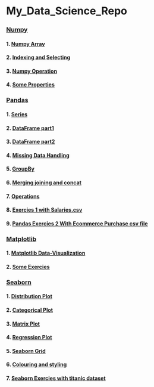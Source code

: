 # My_Data_Science_Repo

### [Numpy](https://github.com/SohelRaja/My_Data_Science_Repo/tree/master/Numpy)
#### 1. [Numpy Array](https://github.com/SohelRaja/My_Data_Science_Repo/blob/master/Numpy/Numpy_01.ipynb)
#### 2. [Indexing and Selecting](https://github.com/SohelRaja/My_Data_Science_Repo/blob/master/Numpy/Numpy_02.ipynb)
#### 3. [Numpy Operation](https://github.com/SohelRaja/My_Data_Science_Repo/blob/master/Numpy/Numpy_03.ipynb)
#### 4. [Some Properties](https://github.com/SohelRaja/My_Data_Science_Repo/blob/master/Numpy/Numpy_04.ipynb)
### [Pandas](https://github.com/SohelRaja/My_Data_Science_Repo/tree/master/Pandas)
#### 1. [Series](https://github.com/SohelRaja/My_Data_Science_Repo/blob/master/Pandas/Pandas_01.ipynb)
#### 2. [DataFrame part1](https://github.com/SohelRaja/My_Data_Science_Repo/blob/master/Pandas/Pandas_02.ipynb)
#### 3. [DataFrame part2](https://github.com/SohelRaja/My_Data_Science_Repo/blob/master/Pandas/Pandas_03.ipynb)
#### 4. [Missing Data Handling](https://github.com/SohelRaja/My_Data_Science_Repo/blob/master/Pandas/Pandas_04.ipynb)
#### 5. [GroupBy](https://github.com/SohelRaja/My_Data_Science_Repo/blob/master/Pandas/Pandas_05.ipynb)
#### 6. [Merging joining and concat](https://github.com/SohelRaja/My_Data_Science_Repo/blob/master/Pandas/Pandas_06.ipynb)
#### 7. [Operations](https://github.com/SohelRaja/My_Data_Science_Repo/blob/master/Pandas/Pandas_07.ipynb)
#### 8. [Exercies 1 with Salaries.csv](https://github.com/SohelRaja/My_Data_Science_Repo/blob/master/Pandas/Pandas_08.ipynb)
#### 9. [Pandas Exercies 2 With Ecommerce Purchase csv file](https://github.com/SohelRaja/My_Data_Science_Repo/blob/master/Pandas/Pandas_09.ipynb)
### [Matplotlib](https://github.com/SohelRaja/My_Data_Science_Repo/tree/master/Matplotlib)
#### 1. [Matplotlib Data-Visualization](https://github.com/SohelRaja/My_Data_Science_Repo/blob/master/Matplotlib/Matplotlib_01.ipynb)
#### 2. [Some Exercies](https://github.com/SohelRaja/My_Data_Science_Repo/blob/master/Matplotlib/Matplotlib_02.ipynb)
### [Seaborn](https://github.com/SohelRaja/My_Data_Science_Repo/tree/master/Seaborn)
#### 1. [Distribution Plot](https://github.com/SohelRaja/My_Data_Science_Repo/blob/master/Seaborn/Seaborn_01(Distribution%20Plots).ipynb)
#### 2. [Categorical Plot](https://github.com/SohelRaja/My_Data_Science_Repo/blob/master/Seaborn/Seaborn_02(Categorical_Plot).ipynb)
#### 3. [Matrix Plot](https://github.com/SohelRaja/My_Data_Science_Repo/blob/master/Seaborn/Seaborn_03(Matrix_Plots).ipynb)
#### 4. [Regression Plot](https://github.com/SohelRaja/My_Data_Science_Repo/blob/master/Seaborn/Seaborn_04(Regression_Plot).ipynb)
#### 5. [Seaborn Grid](https://github.com/SohelRaja/My_Data_Science_Repo/blob/master/Seaborn/Seaborn_05(Grid).ipynb)
#### 6. [Colouring and styling](https://github.com/SohelRaja/My_Data_Science_Repo/blob/master/Seaborn/Seaborn_06(Color%26Style).ipynb)
#### 7. [Seaborn Exercies with titanic dataset](https://github.com/SohelRaja/My_Data_Science_Repo/blob/master/Seaborn/Seaborn_07.ipynb)
